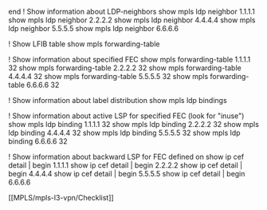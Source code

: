 end
! Show information about LDP-neighbors
show mpls ldp neighbor 1.1.1.1
show mpls ldp neighbor 2.2.2.2
show mpls ldp neighbor 4.4.4.4
show mpls ldp neighbor 5.5.5.5
show mpls ldp neighbor 6.6.6.6

! Show LFIB table
show mpls forwarding-table


! Show information about specified FEC
show mpls forwarding-table 1.1.1.1 32
show mpls forwarding-table 2.2.2.2 32
show mpls forwarding-table 4.4.4.4 32
show mpls forwarding-table 5.5.5.5 32
show mpls forwarding-table 6.6.6.6 32

! Show information about label distribution
show mpls ldp bindings

! Show information about active LSP for specified FEC (look for "inuse")
show mpls ldp binding 1.1.1.1 32
show mpls ldp binding 2.2.2.2 32
show mpls ldp binding 4.4.4.4 32
show mpls ldp binding 5.5.5.5 32
show mpls ldp binding 6.6.6.6 32

! Show information about backward LSP for FEC defined on
show ip cef detail | begin 1.1.1.1
show ip cef detail | begin 2.2.2.2
show ip cef detail | begin 4.4.4.4
show ip cef detail | begin 5.5.5.5
show ip cef detail | begin 6.6.6.6

[[MPLS/mpls-l3-vpn/Checklist]]